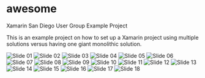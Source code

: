 # awesome
Xamarin San Diego User Group Example Project

This is an example project on how to set up a Xamarin project using multiple solutions versus having one giant monolithic solution.

![Slide 01](https://raw.githubusercontent.com/seamgen/awesome/master/Slides/welcome/welcome.001.jpg "Welcome")
![Slide 02](https://raw.githubusercontent.com/seamgen/awesome/master/Slides/welcome/welcome.002.jpg "Welcome")
![Slide 03](https://raw.githubusercontent.com/seamgen/awesome/master/Slides/welcome/welcome.003.jpg "Welcome")
![Slide 04](https://raw.githubusercontent.com/seamgen/awesome/master/Slides/welcome/welcome.004.jpg "Welcome")
![Slide 05](https://raw.githubusercontent.com/seamgen/awesome/master/Slides/welcome/welcome.005.jpg "Welcome")
![Slide 06](https://raw.githubusercontent.com/seamgen/awesome/master/Slides/welcome/welcome.006.jpg "Welcome")
![Slide 07](https://raw.githubusercontent.com/seamgen/awesome/master/Slides/welcome/welcome.007.jpg "Welcome")
![Slide 08](https://raw.githubusercontent.com/seamgen/awesome/master/Slides/welcome/welcome.008.jpg "Welcome")
![Slide 09](https://raw.githubusercontent.com/seamgen/awesome/master/Slides/welcome/welcome.009.jpg "Welcome")
![Slide 10](https://raw.githubusercontent.com/seamgen/awesome/master/Slides/welcome/welcome.010.jpg "Welcome")
![Slide 11](https://raw.githubusercontent.com/seamgen/awesome/master/Slides/welcome/welcome.011.jpg "Welcome")
![Slide 12](https://raw.githubusercontent.com/seamgen/awesome/master/Slides/welcome/welcome.012.jpg "Welcome")
![Slide 13](https://raw.githubusercontent.com/seamgen/awesome/master/Slides/welcome/welcome.013.jpg "Welcome")
![Slide 14](https://raw.githubusercontent.com/seamgen/awesome/master/Slides/welcome/welcome.014.jpg "Welcome")
![Slide 15](https://raw.githubusercontent.com/seamgen/awesome/master/Slides/welcome/welcome.015.jpg "Welcome")
![Slide 16](https://raw.githubusercontent.com/seamgen/awesome/master/Slides/welcome/welcome.016.jpg "Welcome")
![Slide 17](https://raw.githubusercontent.com/seamgen/awesome/master/Slides/welcome/welcome.017.jpg "Welcome")
![Slide 18](https://raw.githubusercontent.com/seamgen/awesome/master/Slides/welcome/welcome.018.jpg "Welcome")
